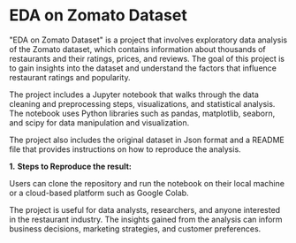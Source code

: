 # **EDA on Zomato Dataset**

"EDA on Zomato Dataset" is a project that involves exploratory data analysis of the Zomato dataset, which contains information about thousands of restaurants and their ratings, prices, and reviews. The goal of this project is to gain insights into the dataset and understand the factors that influence restaurant ratings and popularity.

The project includes a Jupyter notebook that walks through the data cleaning and preprocessing steps, visualizations, and statistical analysis. The notebook uses Python libraries such as pandas, matplotlib, seaborn, and scipy for data manipulation and visualization.

The project also includes the original dataset in Json format and a README file that provides instructions on how to reproduce the analysis. 

**1.** **Steps to Reproduce the result:**

Users can clone the repository and run the notebook on their local machine or a cloud-based platform such as Google Colab.

The project is useful for data analysts, researchers, and anyone interested in the restaurant industry. The insights gained from the analysis can inform business decisions, marketing strategies, and customer preferences.
